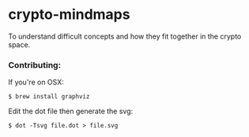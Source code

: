 # crypto-mindmaps

To understand difficult concepts and how they fit together in the crypto space.


### Contributing:

If you're on OSX:

```
$ brew install graphviz
```

Edit the dot file then generate the svg:

```
$ dot -Tsvg file.dot > file.svg
```




